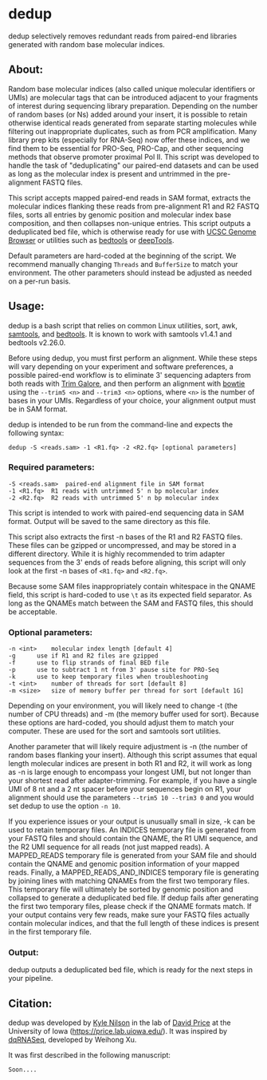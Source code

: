 # dedup

dedup selectively removes redundant reads from paired-end libraries generated with random base molecular indices.

## About:

Random base molecular indices (also called unique molecular identifiers or UMIs) are molecular tags that can be introduced adjacent to your fragments of interest during sequencing library preparation. Depending on the number of random bases (or Ns) added around your insert, it is possible to retain otherwise identical reads generated from separate starting molecules while filtering out inappropriate duplicates, such as from PCR amplification. Many library prep kits (especially for RNA-Seq) now offer these indices, and we find them to be essential for PRO-Seq, PRO-Cap, and other sequencing methods that observe promoter proximal Pol II. This script was developed to handle the task of "deduplicating" our paired-end datasets and can be used as long as the molecular index is present and untrimmed in the pre-alignment FASTQ files.

This script accepts mapped paired-end reads in SAM format, extracts the molecular indices flanking these reads from pre-alignment R1 and R2 FASTQ files, sorts all entries by genomic position and molecular index base composition, and then collapses non-unique entries. This script outputs a deduplicated bed file, which is otherwise ready for use with [UCSC Genome Browser](http://genome.ucsc.edu/) or utilities such as [bedtools](http://bedtools.readthedocs.io/en/latest/) or [deepTools](http://deeptools.readthedocs.io/en/latest/).

Default parameters are hard-coded at the beginning of the script. We recommend manually changing `Threads` and `BufferSize` to match your environment. The other parameters should instead be adjusted as needed on a per-run basis.

## Usage:

dedup is a bash script that relies on common Linux utilities, sort, awk, [samtools](https://github.com/samtools/samtools/releases/latest), and [bedtools](http://bedtools.readthedocs.io/en/latest/). It is known to work with samtools v1.4.1 and bedtools v2.26.0.

Before using dedup, you must first perform an alignment. While these steps will vary depending on your experiment and software preferences, a possible paired-end workflow is to eliminate 3' sequencing adapters from both reads with [Trim Galore](https://github.com/FelixKrueger/TrimGalore/releases/latest), and then perform an alignment with [bowtie](https://github.com/BenLangmead/bowtie/releases/latest) using the `--trim5 <n>` and `--trim3 <n>` options, where `<n>` is the number of bases in your UMIs. Regardless of your choice, your alignment output must be in SAM format.

dedup is intended to be run from the command-line and expects the following syntax:

```
dedup -S <reads.sam> -1 <R1.fq> -2 <R2.fq> [optional parameters]
```

### Required parameters:

```
-S <reads.sam>	paired-end alignment file in SAM format
-1 <R1.fq>	R1 reads with untrimmed 5' n bp molecular index
-2 <R2.fq>	R2 reads with untrimmed 5' n bp molecular index
```

This script is intended to work with paired-end sequencing data in SAM format. Output will be saved to the same directory as this file.

This script also extracts the first -n bases of the R1 and R2 FASTQ files. These files can be gzipped or uncompressed, and may be stored in a different directory. While it is highly recommended to trim adapter sequences from the 3' ends of reads before aligning, this script will only look at the first -n bases of `<R1.fq>` and `<R2.fq>`.

Because some SAM files inappropriately contain whitespace in the QNAME field, this script is hard-coded to use `\t` as its expected field separator. As long as the QNAMEs match between the SAM and FASTQ files, this should be acceptable.

### Optional parameters:

```
-n <int>	molecular index length [default 4]
-g 		use if R1 and R2 files are gzipped
-f		use to flip strands of final BED file
-p		use to subtract 1 nt from 3' pause site for PRO-Seq
-k		use to keep temporary files when troubleshooting
-t <int>	number of threads for sort [default 8]
-m <size>	size of memory buffer per thread for sort [default 1G]
```

Depending on your environment, you will likely need to change -t (the number of CPU threads) and -m (the memory buffer used for sort). Because these options are hard-coded, you should adjust them to match your computer. These are used for the sort and samtools sort utilities.

Another parameter that will likely require adjustment is -n (the number of random bases flanking your insert). Although this script assumes that equal length molecular indices are present in both R1 and R2, it will work as long as -n is large enough to encompass your longest UMI, but not longer than your shortest read after adapter-trimming. For example, if you have a single UMI of 8 nt and a 2 nt spacer before your sequences begin on R1, your alignment should use the parameters `--trim5 10 --trim3 0` and you would set dedup to use the option `-n 10`.

If you experience issues or your output is unusually small in size, -k can be used to retain temporary files. An INDICES temporary file is generated from your FASTQ files and should contain the QNAME, the R1 UMI sequence, and the R2 UMI sequence for all reads (not just mapped reads). A MAPPED_READS temporary file is generated from your SAM file and should contain the QNAME and genomic position information of your mapped reads. Finally, a MAPPED_READS_AND_INDICES temporary file is generating by joining lines with matching QNAMEs from the first two temporary files. This temporary file will ultimately be sorted by genomic position and collapsed to generate a deduplicated bed file. If dedup fails after generating the first two temporary files, please check if the QNAME formats match. If your output contains very few reads, make sure your FASTQ files actually contain molecular indices, and that the full length of these indices is present in the first temporary file.

### Output:

dedup outputs a deduplicated bed file, which is ready for the next steps in your pipeline.

## Citation:

dedup was developed by [Kyle Nilson](https://github.com/kylenilson) in the lab of [David Price](https://github.com/P-TEFb) at the University of Iowa (https://price.lab.uiowa.edu/). It was inspired by [dqRNASeq](http://www.biooscientific.com/Next-Gen-Sequencing/Illumina-RNA-Seq-Library-Prep-Kits/NEXTflex-qRNA-Seq-Kit), developed by Weihong Xu.

It was first described in the following manuscript:

```
Soon....
```
